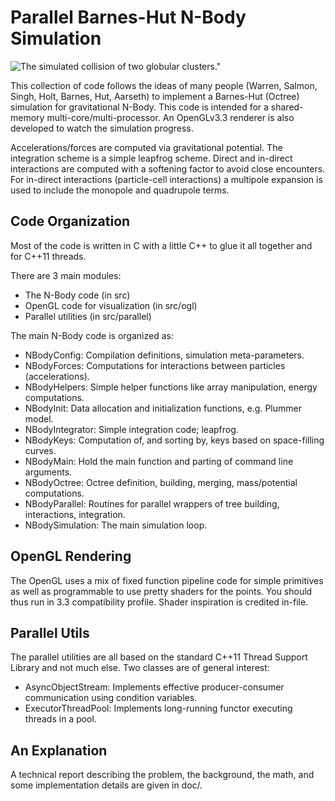 
Parallel Barnes-Hut N-Body Simulation
=====================================

![The simulated collision of two globular clusters."](./OGL-TwoClusters.png)

This collection of code follows the ideas of many people
(Warren, Salmon, Singh, Holt, Barnes, Hut, Aarseth) to implement
a Barnes-Hut (Octree) simulation for gravitational N-Body.
This code is intended for a shared-memory multi-core/multi-processor.
An OpenGLv3.3 renderer is also developed to watch the simulation progress.

Accelerations/forces are computed via gravitational potential.
The integration scheme is a simple leapfrog scheme.
Direct and in-direct interactions are computed with a softening factor
to avoid close encounters.
For in-direct interactions (particle-cell interactions)
a multipole expansion is used to include the monopole and quadrupole terms.


## Code Organization

Most of the code is written in C with a little C++ to glue it all together
and for C++11 threads.

There are 3 main modules:
* The N-Body code (in src)
* OpenGL code for visualization (in src/ogl)
* Parallel utilities (in src/parallel)


The main N-Body code is organized as:

* NBodyConfig: Compilation definitions, simulation meta-parameters.
* NBodyForces: Computations for interactions between particles (accelerations).
* NBodyHelpers: Simple helper functions like array manipulation, energy computations.
* NBodyInit: Data allocation and initialization functions, e.g. Plummer model.
* NBodyIntegrator: Simple integration code; leapfrog.
* NBodyKeys: Computation of, and sorting by, keys based on space-filling curves.
* NBodyMain: Hold the main function and parting of command line arguments.
* NBodyOctree: Octree definition, building, merging, mass/potential computations.
* NBodyParallel: Routines for parallel wrappers of tree building, interactions, integration.
* NBodySimulation: The main simulation loop.



## OpenGL Rendering

The OpenGL uses a mix of fixed function pipeline code for simple primitives
as well as programmable to use pretty shaders for the points. You should thus
run in 3.3 compatibility profile. Shader inspiration is credited in-file.


## Parallel Utils

The parallel utilities are all based on the standard C++11 Thread Support Library and
not much else. Two classes are of general interest:

* AsyncObjectStream: Implements effective producer-consumer communication using condition variables.
* ExecutorThreadPool: Implements long-running functor executing threads in a pool.

## An Explanation

A technical report describing the problem, the background, the math, and some implementation details are given in doc/. 
